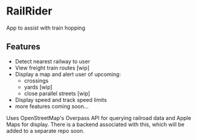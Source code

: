 # RailRider

App to assist with train hopping

## Features
* Detect nearest railway to user
* View freight train routes [wip]
* Display a map and alert user of upcoming:
  * crossings
  * yards [wip]
  * close parallel streets [wip]
* Display speed and track speed limits
* more features coming soon...

Uses OpenStreetMap's Overpass API for querying railroad data and Apple Maps for display. There is a backend associated with this, which will be added to a separate repo soon.
